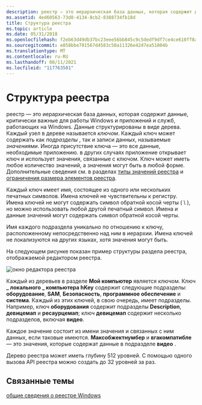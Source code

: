 ```yaml
---
description: реестр — это иерархическая база данных, которая содержит данные, критически важные для работы Windows и приложений и служб, работающих на Windows.
ms.assetid: 4ed60563-73d8-4134-8cb2-8388734fb18d
title: Структура реестра
ms.topic: article
ms.date: 05/31/2018
ms.openlocfilehash: f2eb63d49db37bc23eee56bb845c9c5dedf9df7ce4ce610ff8ade500e97cb88e
ms.sourcegitcommit: e858bbe701567d4583c50a11326e42d7ea51804b
ms.translationtype: MT
ms.contentlocale: ru-RU
ms.lasthandoff: 08/11/2021
ms.locfileid: "117763501"
---
```

# <a name="structure-of-the-registry"></a>Структура реестра

реестр — это иерархическая база данных, которая содержит данные, критически важные для работы Windows и приложений и служб, работающих на Windows. Данные структурированы в виде дерева. Каждый узел в дереве называется *ключом*. Каждый ключ может содержать как *подразделы* , так и записи данных, называемые *значениями*. Иногда присутствие ключа — это все данные, необходимые приложению. в других случаях приложение открывает ключ и использует значения, связанные с ключом. Ключ может иметь любое количество значений, а значения могут быть в любой форме. Дополнительные сведения см. в разделах [типы значений реестра](registry-value-types.md) и [ограничения размера элементов реестра](registry-element-size-limits.md).

Каждый ключ имеет имя, состоящее из одного или нескольких печатных символов. Имена ключей не чувствительны к регистру. Имена ключей не могут содержать символ обратной косой черты ( \\ ), но можно использовать любой другой печатный символ. Имена и данные значений могут содержать символ обратной косой черты.

Имя каждого подраздела уникально по отношению к ключу, расположенному непосредственно над ним в иерархии. Имена ключей не локализуются на других языках, хотя значения могут быть.

На следующем рисунке показан пример структуры раздела реестра, отображаемой редактором реестра.

![окно редактора реестра](images/regtree.png)

Каждый из деревьев в разделе **Мой компьютер** является ключом. Ключ **\_ локального \_ компьютера hKey** содержит следующие подразделы: **оборудование**, **SAM**, **Безопасность**, **программное обеспечение** и **система**. Каждый из этих ключей, в свою очередь, имеет подразделы. Например, ключ **оборудования** содержит подразделы **Description**, **девицемап** и **ресаурцемап**; ключ **девицемап** содержит несколько подразделов, включая **видео**.

Каждое значение состоит из имени значения и связанных с ним данных, если таковые имеются. **Максобжектнумбер** и **вгакомпатибле** — это значения, которые содержат данные в подразделе **видео** .

Дерево реестра может иметь глубину 512 уровней. С помощью одного вызова API реестра можно создать до 32 уровней за раз.

## <a name="related-topics"></a>Связанные темы

<dl> <dt>

[общие сведения о реестре Windows](/previous-versions/windows/it-pro/windows-server-2003/cc781906(v=ws.10))
</dt> </dl>

 

 
